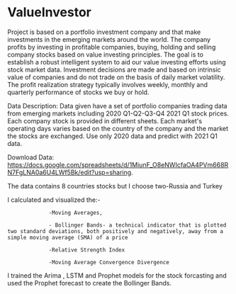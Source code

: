 # ValueInvestor

Project is based on  a portfolio investment company and that make investments in the emerging markets around the world. The company profits by investing in profitable companies, buying, holding and selling company stocks based on value investing principles.
The goal is to establish a robust intelligent system to aid our value investing efforts using stock market data. Investment decisions are made and based on intrinsic value of companies and do not trade on the basis of daily market volatility. The profit realization strategy typically involves weekly, monthly and quarterly performance of stocks we buy or hold.


Data Description:
Data given have a set of portfolio companies trading data from emerging markets including 2020 Q1-Q2-Q3-Q4 2021 Q1 stock prices. Each company stock is provided in different sheets. Each market's operating days varies based on the country of the company and the market the stocks are exchanged. Use only 2020 data and predict with 2021 Q1 data.

Download Data:
https://docs.google.com/spreadsheets/d/1MiunF_O8eNWIcfaOA4PVm668RN7FgLNA0a6U4LWf5Bk/edit?usp=sharing.

The data contains 8 countries stocks but I choose two-Russia and Turkey

I calculated and visualized the:-

                 -Moving Averages,

                 - Bollinger Bands- a technical indicator that is plotted two standard deviations, both positively and negatively, away from a simple moving average (SMA) of a price
                 
                 -Relative Strength Index
                 
                 -Moving Average Convergence Divergence

I trained the Arima , LSTM and Prophet models for the stock forcasting and used the Prophet forecast to create the Bollinger Bands.




